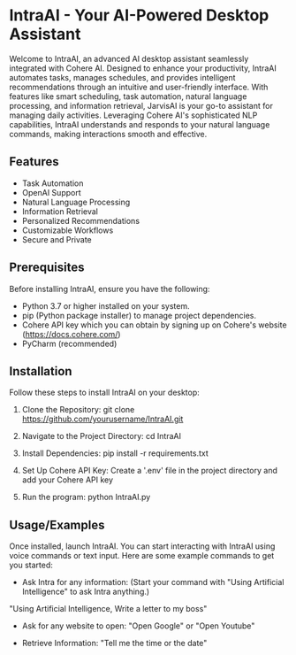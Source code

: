 
# IntraAI - Your AI-Powered Desktop Assistant

Welcome to IntraAI, an advanced AI desktop assistant seamlessly integrated with Cohere AI. Designed to enhance your productivity, IntraAI automates tasks, manages schedules, and provides intelligent recommendations through an intuitive and user-friendly interface. With features like smart scheduling, task automation, natural language processing, and information retrieval, JarvisAI is your go-to assistant for managing daily activities. Leveraging Cohere AI's sophisticated NLP capabilities, IntraAI understands and responds to your natural language commands, making interactions smooth and effective.


## Features

- Task Automation
- OpenAI Support
- Natural Language Processing
- Information Retrieval
- Personalized Recommendations
- Customizable Workflows
- Secure and Private


## Prerequisites

Before installing IntraAI, ensure you have the following:

- Python 3.7 or higher installed on your system.
- pip (Python package installer) to manage project dependencies.
- Cohere API key which you can obtain by signing up on Cohere's website (https://docs.cohere.com/)
- PyCharm (recommended)
## Installation

Follow these steps to install IntraAI on your desktop:

1. Clone the Repository:
git clone https://github.com/yourusername/IntraAI.git

2. Navigate to the Project Directory:
cd IntraAI

3. Install Dependencies:
pip install -r requirements.txt

4. Set Up Cohere API Key:
Create a '.env' file in the project directory and add your Cohere API key

5. Run the program:
python IntraAI.py



    
## Usage/Examples

Once installed, launch IntraAI. You can start interacting with IntraAI using voice commands or text input. Here are some example commands to get you started:

- Ask Intra for any information: (Start your command with "Using Artificial Intelligence" to ask Intra anything.)

"Using Artificial Intelligence, Write a letter to my boss"

- Ask for any website to open:
"Open Google" or "Open Youtube"

- Retrieve Information:
"Tell me the time or the date"



